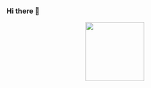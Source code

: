 ### Hi there 👋

<div align="center"> <img height="137px" src="https://github-readme-stats.vercel.app/api?username=oliverwang15&show_icons=true&theme=dark&count_private=true" /> </div>
<!--
**oliverwang15/oliverwang15** is a ✨ _special_ ✨ repository because its `README.md` (this file) appears on your GitHub profile.

Here are some ideas to get you started:

- 🔭 I’m currently working on ...
- 🌱 I’m currently learning ...
- 👯 I’m looking to collaborate on ...
- 🤔 I’m looking for help with ...
- 💬 Ask me about ...
- 📫 How to reach me: ...
- 😄 Pronouns: ...
- ⚡ Fun fact: ...
-->
